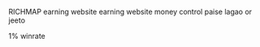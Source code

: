 RICHMAP earning website 
earning website 
money control 
paise lagao or jeeto 









1% winrate 
